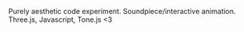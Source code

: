 Purely aesthetic code experiment. Soundpiece/interactive animation. Three.js, Javascript, Tone.js <3
